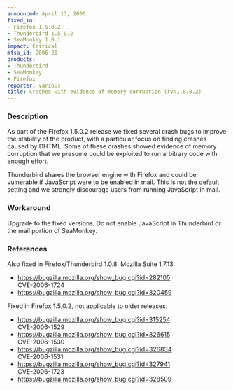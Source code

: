 ```yaml
---
announced: April 13, 2006
fixed_in:
- Firefox 1.5.0.2
- Thunderbird 1.5.0.2
- SeaMonkey 1.0.1
impact: Critical
mfsa_id: 2006-20
products:
- Thunderbird
- SeaMonkey
- Firefox
reporter: various
title: Crashes with evidence of memory corruption (rv:1.8.0.2)
---
```


<h3>Description</h3>

<p>As part of the Firefox 1.5.0.2 release we fixed several crash bugs to
improve the stability of the product, with a particular focus on
finding crashes caused by DHTML. Some of these crashes showed
evidence of memory corruption that we presume could be exploited
to run arbitrary code with enough effort.</p>

<p class="note">Thunderbird shares the browser engine with Firefox
and could be vulnerable if JavaScript were to be enabled in mail. This is not
the default setting and we strongly discourage users from running
JavaScript in mail.</p>

<h3>Workaround</h3>

<p>Upgrade to the fixed versions. Do not enable JavaScript in Thunderbird
or the mail portion of SeaMonkey.</p>

<h3>References</h3>

<p>Also fixed in Firefox/Thunderbird 1.0.8, Mozilla Suite 1.7.13:</p>

<ul>
<li><a href="https://bugzilla.mozilla.org/show_bug.cgi?id=282105">
    https://bugzilla.mozilla.org/show_bug.cgi?id=282105</a><br/>
    CVE-2006-1724</li>
<li><a href="https://bugzilla.mozilla.org/show_bug.cgi?id=320459">
    https://bugzilla.mozilla.org/show_bug.cgi?id=320459</a></li>
</ul>

<p>Fixed in Firefox 1.5.0.2, not applicable to older releases:</p>

<ul>
<li><a href="https://bugzilla.mozilla.org/show_bug.cgi?id=315254">
    https://bugzilla.mozilla.org/show_bug.cgi?id=315254</a><br/>
    CVE-2006-1529</li>
<li><a href="https://bugzilla.mozilla.org/show_bug.cgi?id=326615">
    https://bugzilla.mozilla.org/show_bug.cgi?id=326615</a><br/>
    CVE-2006-1530</li>
<li><a href="https://bugzilla.mozilla.org/show_bug.cgi?id=326834">
    https://bugzilla.mozilla.org/show_bug.cgi?id=326834</a><br/>
    CVE-2006-1531</li>
<li><a href="https://bugzilla.mozilla.org/show_bug.cgi?id=327941">
    https://bugzilla.mozilla.org/show_bug.cgi?id=327941</a><br/>
    CVE-2006-1723</li>
<li><a href="https://bugzilla.mozilla.org/show_bug.cgi?id=328509">
    https://bugzilla.mozilla.org/show_bug.cgi?id=328509</a></li>
</ul>



